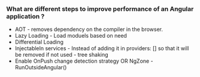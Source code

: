 ### What are different steps to improve performance of an Angular application ?
- AOT - removes dependency on the compiler in the browser.
- Lazy Loading - Load moduels based on need
- Differential Loading
- InjectableIn services - Instead of adding it in providers: [] so that it will be removed if not used - tree shaking
- Enable OnPush change detection strategy OR NgZone - RunOutsideAngular()
